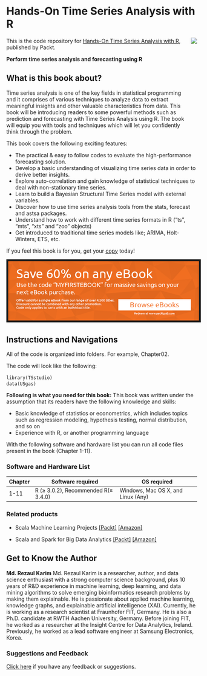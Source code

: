 # Hands-On Time Series Analysis with R
<a href="https://www.packtpub.com/big-data-and-business-intelligence/hands-time-series-analysis-r?utm_source=github&utm_medium=repository&utm_campaign=9781788629157"><img src="https://packt-type-cloud.s3.amazonaws.com/uploads/sites/2205/2019/05/cover.png" height="256px" align="right"></a>

This is the code repository for [Hands-On Time Series Analysis with R](https://www.packtpub.com/big-data-and-business-intelligence/machine-learning-scala-quick-start-guide), published by Packt.

**Perform time series analysis and forecasting using R**

## What is this book about?
Time series analysis is one of the key fields in statistical programming and it comprises of various techniques to analyze data to extract meaningful insights and other valuable characteristics from data. This book will be introducing readers to some powerful methods such as prediction and forecasting with Time Series Analysis using R. The book will equip you with tools and techniques which will let you confidently think through the problem.

This book covers the following exciting features:
* The practical & easy to follow codes to evaluate the high-performance forecasting solution.
* Develop a basic understanding of visualizing time series data in order to derive better insights.
* Explore auto-correlation and gain knowledge of statistical techniques to deal with non-stationary time series.
* Learn to build a Bayesian Structural Time Series model with external variables.
* Discover how to use time series analysis tools from the stats, forecast and astsa packages.
* Understand how to work with different time series formats in R (“ts”, “mts”, “xts” and “zoo” objects)
* Get introduced to traditional time series models like; ARIMA, Holt-Winters, ETS, etc.

If you feel this book is for you, get your [copy](https://www.amazon.com/dp/1788629159) today!

<a href="https://www.packtpub.com/?utm_source=github&utm_medium=banner&utm_campaign=GitHubBanner"><img src="https://raw.githubusercontent.com/PacktPublishing/GitHub/master/GitHub.png" 
alt="https://www.packtpub.com/" border="5" /></a>


## Instructions and Navigations
All of the code is organized into folders. For example, Chapter02.

The code will look like the following:
```
library(TSstudio)
data(USgas)
```

**Following is what you need for this book:**
This book was written under the assumption that its readers have the following knowledge
and skills:
* Basic knowledge of statistics or econometrics, which includes topics such as regression modeling, hypothesis testing, normal distribution, and so on
* Experience with R, or another programming language

With the following software and hardware list you can run all code files present in the book (Chapter 1-11).

### Software and Hardware List

| Chapter  | Software required                   | OS required                        |
| -------- | ------------------------------------| -----------------------------------|
| 1-11    | R (≥ 3.0.2), Recommended R(≥ 3.4.0)| Windows, Mac OS X, and Linux (Any) |

### Related products
* Scala Machine Learning Projects [[Packt]](https://prod.packtpub.com/in/big-data-and-business-intelligence/scala-machine-learning-projects?utm_source=github&utm_medium=repository&utm_campaign=9781788479042) [[Amazon]](https://www.amazon.com/dp/1788479041)

* Scala and Spark for Big Data Analytics [[Packt]](https://prod.packtpub.com/in/big-data-and-business-intelligence/scala-and-spark-big-data-analytics?utm_source=github&utm_medium=repository&utm_campaign=9781785280849) [[Amazon]](https://www.amazon.com/dp/1785280848)

## Get to Know the Author
**Md. Rezaul Karim**
Md. Rezaul Karim is a researcher, author, and data science enthusiast with a strong computer science background, plus 10 years of R&D experience in machine learning, deep learning, and data mining algorithms to solve emerging bioinformatics research problems by making them explainable. He is passionate about applied machine learning, knowledge graphs, and explainable artificial intelligence (XAI).
Currently, he is working as a research scientist at Fraunhofer FIT, Germany. He is also a Ph.D. candidate at RWTH Aachen University, Germany. Before joining FIT, he worked as a researcher at the Insight Centre for Data Analytics, Ireland. Previously, he worked as a lead software engineer at Samsung Electronics, Korea.

### Suggestions and Feedback
[Click here](https://docs.google.com/forms/d/e/1FAIpQLSdy7dATC6QmEL81FIUuymZ0Wy9vH1jHkvpY57OiMeKGqib_Ow/viewform) if you have any feedback or suggestions.
